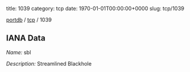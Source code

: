 title: 1039
category: tcp
date: 1970-01-01T00:00:00+0000
slug: tcp/1039

[portdb](/) / [tcp](/category/tcp.html) / 1039


## IANA Data

_Name:_ sbl

_Description:_ Streamlined Blackhole

